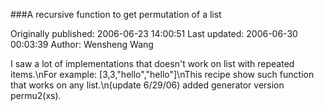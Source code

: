 ###A recursive function to get permutation of a list

Originally published: 2006-06-23 14:00:51
Last updated: 2006-06-30 00:03:39
Author: Wensheng Wang

I saw a lot of implementations that doesn't work on list with repeated items.\nFor example: [3,3,"hello","hello"]\nThis recipe show such function that works on any list.\n(update 6/29/06) added generator version permu2(xs).
